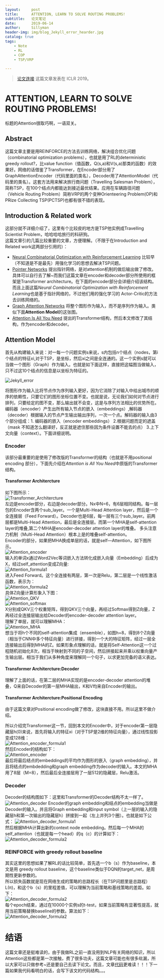 ```yaml
---
layout:     post
title:      ATTENTION, LEARN TO SOLVE ROUTING PROBLEMS!
subtitle:   论文笔记
date:       2019-06-14
author:     Sillyman
header-img: img/blog_Jekyll_error_hearder.jpg
catalog: true
tags:
    - Note
    - RL
    - COP
    - TSP/VRP
    
---
```



> [论文连接](https://arxiv.org/abs/1803.08475v3) 这篇文章发表在 ICLR 2019。

# ATTENTION, LEARN TO SOLVE ROUTING PROBLEMS!  
标题的Attention很取巧啊，一语双关。  

## Abstract  
这篇文章主要是用REINFORCE的方法去训练网络，解决组合优化问题（combinatorial optimization problems），也就是用了RL的deterministic greedy rollout?，比value function（值函数，Q(s,a)和V(s,a)那类的函数）的效果好。网络的话借鉴了Transformer，在Encoder部分用了GraphAttentionEncoder（代码里面的类名），Decoder用了AttentionModel（代码里的类名）。这套方法用来解决旅行商问题（Travelling Salesman Problem），简称TSP，在100个结点内都能达到接近最优结果。应用在车辆路径问题（Vehicle Routing Problem）简称VRP的两个变种Orienteering Problem(OP)和PRize Collecting TSP(PCTSP)也都有很不错的表现。 
  
## Introduction & Related work 
这部分就不详细介绍了，这里有个比较皮的地方是TSP他实例成Travelling Scientist Problem，哈哈哈哈旅行的科研狗。  
这篇文章引的几篇比较重要的文章，方便理解。（不限于在Introduction and Related work这两部分引用的）：  
 
- [Neural Combinatorial Optimization with Reinforcement Learning](https://arxiv.org/abs/1611.09940)
比较早（不知道是不是最先）用强化学习的思想去解决TSP问题。
- [Pointer Networks](http://papers.nips.cc/paper/5866-pointer-networks.pdf) 提出指针网络，是对attention机制的做后输出做了修改。具体可以自行去了解~而我们这篇文章在encoder和decoder部分所使用的框架是Transformer architecture。在下面的encoder部分会详细介绍该结构。而且上面这篇*Neural Combinatorial Optimization with Reinforcement Learning*也是基于指针网络的，不过他们用的强化学习的 Actor-Critic的方法去训练网络的。 
- [Graph Attention Networks](https://arxiv.org/abs/1611.09940)  将整个图形作为输入，而不是序列作为输入。类似下面**Attention Model**的这张图。  
- [Attention Is All You Need](https://arxiv.org/abs/1706.03762)  提出的Transformer结构，然后本文修改了其结构，作为encoder和decoder。

## Attention Model  
首先从构建输入来说：对一每一个问题实例s来说，s内包括n个结点（nodes，第i个结点的特征xi,对于TSP，是坐标，然后xi之间是全连通的。这一个实例s就可以当做一个图形（Graph）作为输入。也就是如下面这样，直接把这幅图当做输入，只不过这10个结点的信息是以坐标为特征的。  

![Jekyll_error](https://raw.githubusercontent.com/ldy8665/Material/master/image/Blog/Attention_input.png)  

将图形作为输入比将节点作为序列输入更好，因为它消除了对输入中给出城市的顺序的依赖性，只要它们的图形坐标位置不变。也就是说，无论我们如何对节点进行排列，只要给定的图不变，那么输出就不会变，这是与序列方法相比的优势所在。  
编码器（encoder）产生出所有输入节点的嵌入（embeddings）,解码器（decoder）根据输入的节点产生输出输出序列，一次一个点。解码器的输入由3个部分组成：1. 编码器的嵌入（encoder embeddings） 2.根据问题而定的遮盖（mask 不知道怎么翻译好，反正就是遮住那些因为条件设置不能去的点） 3.上下文向量（context）。下面详细说明。  
  
### Encoder  
该部分最重要的是使用了修改版的Transformer的结构（也就是不用positional encoding 部分），下面先介绍在*Attention is All You Need*中原版的Transformer结构。  
#### Transformer Architercture
如下图所示：  
![Transformer_Architercture](https://raw.githubusercontent.com/ldy8665/Material/master/image/Blog/Attention_transformer_architecture.png)  
左边是encoder部分，右边是decoder部分。Nx中N=6，有6层相同结构。每一层包的Encoder含两个sub_layer。一个是Multi-Head Attention layer，然后是一个全连接层（Feed Forward）。Decoder也是6层，每一层有三个sub_layer。前两层都是Multi-Head Attention，最后是全连接层。而第一个MHA是self-attention layer的堆叠,第二个MHA是encoder-decoder attention layer的堆叠。
多头注意力机制（Multi-Head Attention）根本上是的堆叠self-attention。  
Encoder的部分，如果把MHA换成单层的话，就是self—Attention，如下图所示。  
![Attention_encoder](https://raw.githubusercontent.com/ldy8665/Material/master/image/Blog/Attention_encoder_architecture.png)   
输入的单词x通过Word2Vec等词嵌入方法转化成嵌入向量（Embedding）后成为X，经过self_attention变成Z向量:  
![Attention_formula1](https://raw.githubusercontent.com/ldy8665/Material/master/image/Blog/Attention_formula1.png)   
 进入Feed Forward。这个全连接有两层，第一次是Relu，第二层是一个线性激活函数，表示为：  
![Attention_formula2](https://raw.githubusercontent.com/ldy8665/Material/master/image/Blog/Attention_formula2.png)  
具体Z向量计算形象入下图：  
![Attention_QKV](https://raw.githubusercontent.com/ldy8665/Material/master/image/Blog/Attention_QKV.png)  
![Attention_softmax](https://raw.githubusercontent.com/ldy8665/Material/master/image/Blog/Attention_softmax.png)  
X分别成QKV三个权重矩阵，得到QKV三个向量，再经过Softmax得到Z向量，Z再经过全连接层输出给Decoder的encoder-decoder attention layer。  
理解了单层，就可以理解MHA：  
![Attention_MHA](https://raw.githubusercontent.com/ldy8665/Material/master/image/Blog/Attention_MHA.png)  
想当于将h个不同的self-attention集成（ensemble），如图h=8，得到8个Z向量（相当于CNN中多个特征向量）进行拼接，得到一个大的特征矩阵，经过一层全连接输出后得到MHA的Z。如果形象点理解的话，就是将Self-Attention这一个过程随机初始化8次，相当于映射到不同的子空间，然后拼接起来并乘以权重向量产生输出层。相当于我们从多种角度来理解同一个句子，以求更加完备的语义表达。  
#### Transformer Architercture:Decoder  
理解了上面的话，在第二层的MHA实现的是encoder-decoder attention的堆叠，Q来自Decoder的第一层MHA输出，K和V均来自Encoder的输出。  
#### Transformer Architercture:Positional Encoding  
由于这篇文章对Positional encoding做了修改，这块直接不用。所以这里不做介绍。
  
所以介绍完Transformer这一节，回到本文的Encoder中，对于encoder第一层隐藏层h(0)来说，首先将输入的特征xi（对于TSP是2维的特征向量），通过线性投影变成128维：  
![Attention_encoder_formula1](https://raw.githubusercontent.com/ldy8665/Material/master/image/Blog/Attention_encoder_formula1.png)  
然后Encoder的结构如下：  
![Attention_encoder](https://raw.githubusercontent.com/ldy8665/Material/master/image/Blog/Attention_encoder.png)  
最后将最后结点的embeddings的平均作为图形的嵌入（graph embedding），并且将结点的embdedding和graph embedding作为decoder的输入。本文的MHA用了8层（M=8），然后最后全连接层用了一层512的隐藏层，Relu激活。  
### Decoder  
Decoder的结构图如下：这里和Transformer的Decoder结构不太一样了。
![Attention_decoder](https://raw.githubusercontent.com/ldy8665/Material/master/image/Blog/Attention_decoder.png) 
Encoder的graph embedding和结点的embedding当做是Decoder的输入。并且将Graph embedding和input symbol（上一层的输入的隐藏层h和第一次输出的隐藏层h）拼接到一起（左上并列3个圈）。也就是如下公式：
![Attention_decoder_formula1](https://raw.githubusercontent.com/ldy8665/Material/master/image/Blog/Attention_decoder_formula1.png)   
然后根据MHA计算出新的context node embedding。然后每一个MHA的self_attention（也就是每一个head）的q（c）的计算如下：  
![Attention_decoder_formula2](https://raw.githubusercontent.com/ldy8665/Material/master/image/Blog/Attention_decoder_formula2.png)  
### REINFORCE with greedy rollout baseline 
其实这里的思想如果了解RL的话比较简单，首先选一个b（s）作为baseline，本文是用 greedy rollout baseline，这个baseline类似于DQN的target_net，是周期性更新参数的。  
所以损失函数就是现在网络生成的策略的总路程长（在TSP问题里是总路程）L(π)，和这个b（s）的里程差值，可以理解为当前策略和基线策略的差距。如下：  
![Attention_decoder_formula2](https://raw.githubusercontent.com/ldy8665/Material/master/image/Blog/Attention_loss.png)  
每个epoch结束，通过在10000个实例s的t-test，如果当前策略有显著性提高，就用当前策略替换baseline的参数。算法如下：  
![Attention_decoder_formula2](https://raw.githubusercontent.com/ldy8665/Material/master/image/Blog/Attention_RL_Algorithm.png)     
# 结语
这篇文章还是挺难读的，由于我做RL之前一直没用到NLP有关网络的知识，所以Attention这些都是第一次接触，费了很多功夫，这篇文章可能也有很多纰漏，所以大家可以只做参考~还是要自己去读下论文。而且，文章[代码](https://github.com/wouterkool/attention-learn-to-route)更难读！！！下一篇如果我代码看明白的话，会写下该文的代码结构。。。
  











    





























